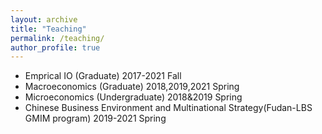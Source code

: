 ```yaml
---
layout: archive
title: "Teaching"
permalink: /teaching/
author_profile: true
---
```


* Emprical IO (Graduate) 2017-2021 Fall
* Macroeconomics (Graduate) 2018,2019,2021 Spring
* Microeconomics (Undergraduate) 2018&2019 Spring
* Chinese Business Environment and Multinational Strategy(Fudan-LBS GMIM program) 2019-2021 Spring

